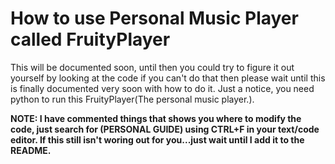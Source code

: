 # How to use Personal Music Player called FruityPlayer

This will be documented soon, until then you could try to figure it out yourself by looking at the code if you can't do that then please wait until this is finally documented very soon with how to do it.
Just a notice, you need python to run this FruityPlayer(The personal music player.).

**NOTE: I have commented things that shows you where to modify the code, just search for (PERSONAL GUIDE) using CTRL+F in your text/code editor. If this still isn't woring out for you...just wait until I add it to the README.**